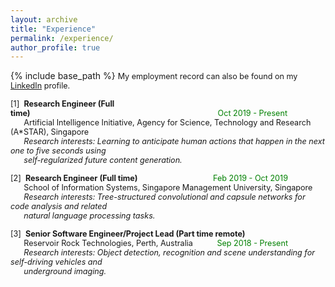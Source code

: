 ```yaml
---
layout: archive
title: "Experience"
permalink: /experience/
author_profile: true
---
```


{% include base_path %}
<span style="font-size:0.9em;text-align: justify;">My employment record can also be found on my <a href="https://www.linkedin.com/in/vinoj-jayasundara-983a81129/">LinkedIn</a> profile.</span>

<span style="font-size:0.9em"> [1]<span style="color:white">a</span><b>Research Engineer (Full time)</b><span style="color:green;padding-left:300px">Oct 2019 - Present </span><br />
  &nbsp; &nbsp; &nbsp; Artificial Intelligence Initiative, Agency for Science, Technology and Research (A*STAR), Singapore<br /> &nbsp; &nbsp; &nbsp; <i>Research interests: Learning to anticipate human actions that happen in the next one to five seconds using <br/>
  &nbsp; &nbsp; &nbsp; self-regularized future content generation. </i> <br/></span>
  
<span style="font-size:0.9em;text-align: justify"> [2]<span style="color:white">a</span><b>Research Engineer (Full time)</b><span style="color:green;float:right;padding-right:60px">Feb 2019 - Oct 2019 </span><br />
  &nbsp; &nbsp; &nbsp; School of Information Systems, Singapore Management University, Singapore<br /> &nbsp; &nbsp; &nbsp; <i>Research interests: Tree-structured convolutional and capsule networks for code analysis and related <br/>
  &nbsp; &nbsp; &nbsp; natural language processing tasks. </i> <br/></span>
  
<span style="font-size:0.9em;text-align: justify"> [3]<span style="color:white">a</span><b>Senior Software Engineer/Project Lead (Part time remote)</b><span style="color:green;float:right;padding-right:60px">Sep 2018 - Present </span><br />
  &nbsp; &nbsp; &nbsp; Reservoir Rock Technologies, Perth, Australia<br /> &nbsp; &nbsp; &nbsp; <i>Research interests: Object detection, recognition and scene understanding for self-driving vehicles and <br/>
  &nbsp; &nbsp; &nbsp; underground imaging. </i> <br/></span>
